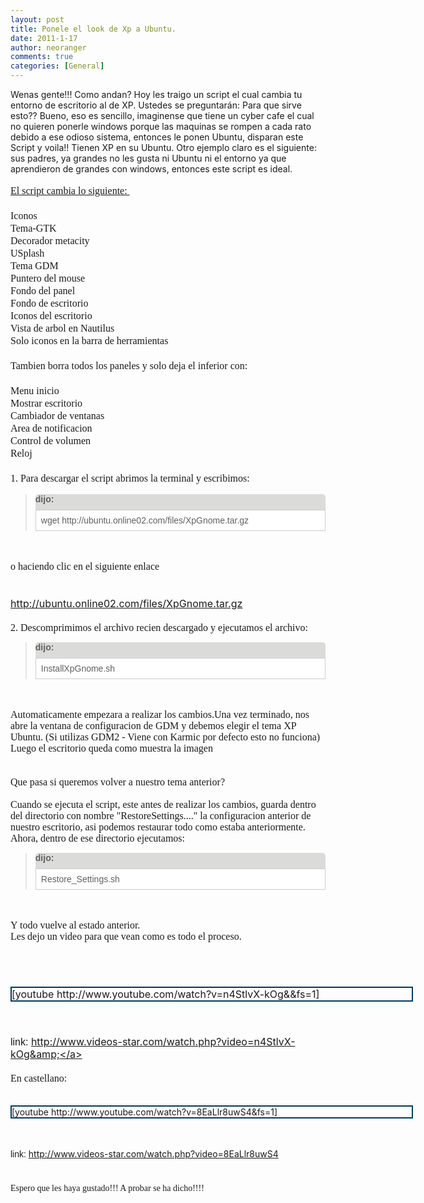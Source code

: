 ```yaml
---
layout: post
title: Ponele el look de Xp a Ubuntu.
date: 2011-1-17
author: neoranger
comments: true
categories: [General]
---
```

Wenas gente!!! Como andan? Hoy les traigo un script el cual cambia tu entorno de escritorio al de XP. Ustedes se preguntarán: Para que sirve esto?? Bueno, eso es sencillo, imaginense que tiene un cyber cafe el cual no quieren ponerle windows porque las maquinas se rompen a cada rato debido a ese odioso sistema, entonces le ponen Ubuntu, disparan este Script y voila!! Tienen XP en su Ubuntu. Otro ejemplo claro es el siguiente: sus padres, ya grandes no les gusta ni Ubuntu ni el entorno ya que aprendieron de grandes con windows, entonces este script es ideal.<br /><br /><span class="Apple-style-span" style="font-size:14px;line-height:20px;"><span class="Apple-style-span" style="font-family:Times, 'Times New Roman', serif;"><span style="font-size:12pt;"><u>El script cambia lo siguiente: </u><br /><br />Iconos<br />Tema-GTK<br />Decorador metacity<br />USplash<br />Tema GDM<br />Puntero del mouse<br />Fondo del panel<br />Fondo de escritorio<br />Iconos del escritorio<br />Vista de arbol en Nautilus<br />Solo iconos en la barra de herramientas<br /><br />Tambien borra todos los paneles y solo deja el inferior con:<br /><br />Menu inicio<br />Mostrar escritorio<br />Cambiador de ventanas<br />Area de notificacion<br />Control de volumen<br />Reloj<br /><br />1. Para descargar el script abrimos la terminal y escribimos:</span> </span></span><br />

<blockquote style="font-family:'Lucida Grande', Tahoma, Arial, Verdana, sans-serif;"><div class="cita" style="background-attachment:initial;background-clip:initial;background-color:#dbdbda;background-image:url('http://o2.t26.net/images/box_titlebg.gif');background-origin:initial;background-position:initial initial;background-repeat:repeat no-repeat;border-bottom-left-radius:0 0;border-bottom-right-radius:0 0;border-top-left-radius:5px 5px;border-top-right-radius:5px 5px;font-weight:bold;height:25px;padding:0;"><strong></strong>dijo:</div><div class="citacuerpo" style="background-attachment:initial;background-clip:initial;background-color:white;background-image:url('http://o2.t26.net/images/bg-box.gif');background-origin:initial;background-position:initial initial;background-repeat:repeat no-repeat;overflow-x:hidden;overflow-y:hidden;border-color:rgb(204,204,204);border-style:solid;border-width:1px;padding:8px;"><div style="margin:0;padding:0;">wget http://ubuntu.online02.com/files/XpGnome.tar.gz</div></div></blockquote>

<br /><br /><span style="font-size:12pt;"><span class="Apple-style-span" style="font-family:Times, 'Times New Roman', serif;">o haciendo clic en el siguiente enlace </span><br /><br /><br /><a href="http://ubuntu.online02.com/files/XpGnome.tar.gz" rel="nofollow" style="color:#333333;cursor:pointer;font-family:Arial;text-decoration:none;" target="_blank">http://ubuntu.online02.com/files/XpGnome.tar.gz</a><span class="Apple-style-span" style="font-family:Arial;"> </span><br /><br /><span class="Apple-style-span" style="font-family:Times, 'Times New Roman', serif;">2. Descomprimimos el archivo recien descargado y ejecutamos el archivo: </span></span><br />

<blockquote style="font-family:'Lucida Grande', Tahoma, Arial, Verdana, sans-serif;"><div class="cita" style="background-attachment:initial;background-clip:initial;background-color:#dbdbda;background-image:url('http://o2.t26.net/images/box_titlebg.gif');background-origin:initial;background-position:initial initial;background-repeat:repeat no-repeat;border-bottom-left-radius:0 0;border-bottom-right-radius:0 0;border-top-left-radius:5px 5px;border-top-right-radius:5px 5px;font-weight:bold;height:25px;padding:0;"><strong></strong>dijo:</div><div class="citacuerpo" style="background-attachment:initial;background-clip:initial;background-color:white;background-image:url('http://o2.t26.net/images/bg-box.gif');background-origin:initial;background-position:initial initial;background-repeat:repeat no-repeat;overflow-x:hidden;overflow-y:hidden;border-color:rgb(204,204,204);border-style:solid;border-width:1px;padding:8px;"><div style="margin:0;padding:0;">InstallXpGnome.sh</div></div></blockquote>

<br /><br /><span class="Apple-style-span" style="font-family:Times, 'Times New Roman', serif;"><span style="font-size:12pt;">Automaticamente empezara a realizar los cambios.Una vez terminado, nos abre la ventana de configuracion de GDM y debemos elegir el tema XP Ubuntu. (Si utilizas GDM2 - Viene con Karmic por defecto esto no funciona)<br />Luego el escritorio queda como muestra la imagen<br /><br /><br />Que pasa si queremos volver a nuestro tema anterior?<br /><br />Cuando se ejecuta el script, este antes de realizar los cambios, guarda dentro del directorio con nombre "RestoreSettings...." la configuracion anterior de nuestro escritorio, asi podemos restaurar todo como estaba anteriormente.<br />Ahora, dentro de ese directorio ejecutamos:</span> </span><br />

<blockquote style="font-family:'Lucida Grande', Tahoma, Arial, Verdana, sans-serif;"><div class="cita" style="background-attachment:initial;background-clip:initial;background-color:#dbdbda;background-image:url('http://o2.t26.net/images/box_titlebg.gif');background-origin:initial;background-position:initial initial;background-repeat:repeat no-repeat;border-bottom-left-radius:0 0;border-bottom-right-radius:0 0;border-top-left-radius:5px 5px;border-top-right-radius:5px 5px;font-weight:bold;height:25px;padding:0;"><strong></strong>dijo:</div><div class="citacuerpo" style="background-attachment:initial;background-clip:initial;background-color:white;background-image:url('http://o2.t26.net/images/bg-box.gif');background-origin:initial;background-position:initial initial;background-repeat:repeat no-repeat;overflow-x:hidden;overflow-y:hidden;border-color:rgb(204,204,204);border-style:solid;border-width:1px;padding:8px;"><div style="margin:0;padding:0;">Restore_Settings.sh</div></div></blockquote>

<br /><br /><span style="font-size:12pt;"><span class="Apple-style-span" style="font-family:Times, 'Times New Roman', serif;">Y todo vuelve al estado anterior.<br />Les dejo un video para que vean como es todo el proceso. </span><br /><br /><br /></span><br />

<div style="width:640px;border-color:rgb(0,59,88);border-style:solid;border-width:2px;"><span style="font-size:12pt;">[youtube http://www.youtube.com/watch?v=n4StlvX-kOg&amp;&amp;fs=1]</span></div>

<span style="font-size:12pt;"></span><span style="font-size:12pt;"><br /><br /><span class="Apple-style-span" style="font-family:Arial;">link: </span><a href="http://www.videos-star.com/watch.php?video=n4StlvX-kOg&amp;" rel="nofollow" style="color:#333333;cursor:pointer;font-family:Arial;text-decoration:none;" target="_blank">http://www.videos-star.com/watch.php?video=n4StlvX-kOg&amp;</a><span class="Apple-style-span" style="font-family:Arial;"> </span><br /><br /><span class="Apple-style-span" style="font-family:Times, 'Times New Roman', serif;">En castellano:</span><span class="Apple-style-span" style="font-family:Arial;"> </span><br /><br />

<div style="width:640px;border-color:rgb(0,59,88);border-style:solid;border-width:2px;">[youtube http://www.youtube.com/watch?v=8EaLlr8uwS4&amp;fs=1]</div>

<br /><br /><span class="Apple-style-span" style="font-family:Arial;">link: </span><a href="http://www.videos-star.com/watch.php?video=8EaLlr8uwS4" rel="nofollow" style="color:#333333;cursor:pointer;font-family:Arial;text-decoration:none;" target="_blank">http://www.videos-star.com/watch.php?video=8EaLlr8uwS4</a><span class="Apple-style-span" style="font-family:Arial;"> </span></span><br /><span class="Apple-style-span" style="font-size:14px;line-height:20px;"><span style="font-size:12pt;"><span class="Apple-style-span" style="font-family:Arial;"><br /></span></span></span><br /><span class="Apple-style-span" style="line-height:20px;"><span class="Apple-style-span" style="font-family:Times, 'Times New Roman', serif;">Espero que les haya gustado!!! A probar se ha dicho!!!!</span></span><br /><span class="Apple-style-span" style="font-family:Arial;"><span class="Apple-style-span" style="line-height:20px;"><br /></span></span><br /><span class="Apple-style-span" style="font-family:Arial;"><span class="Apple-style-span" style="line-height:20px;"><br /></span></span>
